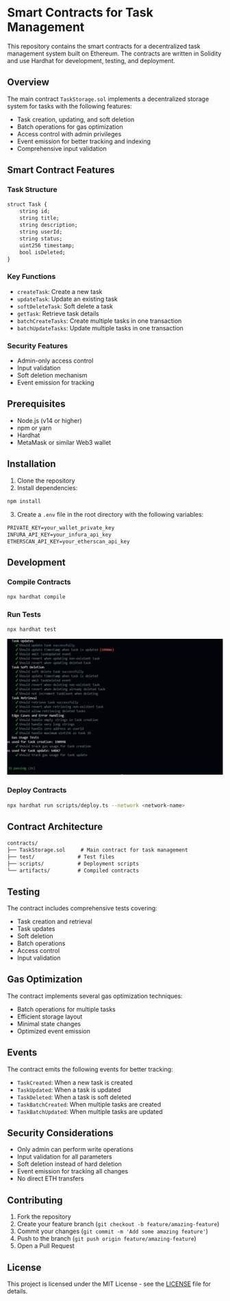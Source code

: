 # Smart Contracts for Task Management

This repository contains the smart contracts for a decentralized task management system built on Ethereum. The contracts are written in Solidity and use Hardhat for development, testing, and deployment.

## Overview

The main contract `TaskStorage.sol` implements a decentralized storage system for tasks with the following features:

- Task creation, updating, and soft deletion
- Batch operations for gas optimization
- Access control with admin privileges
- Event emission for better tracking and indexing
- Comprehensive input validation

## Smart Contract Features

### Task Structure
```solidity
struct Task {
    string id;
    string title;
    string description;
    string userId;
    string status;
    uint256 timestamp;
    bool isDeleted;
}
```

### Key Functions
- `createTask`: Create a new task
- `updateTask`: Update an existing task
- `softDeleteTask`: Soft delete a task
- `getTask`: Retrieve task details
- `batchCreateTasks`: Create multiple tasks in one transaction
- `batchUpdateTasks`: Update multiple tasks in one transaction

### Security Features
- Admin-only access control
- Input validation
- Soft deletion mechanism
- Event emission for tracking

## Prerequisites

- Node.js (v14 or higher)
- npm or yarn
- Hardhat
- MetaMask or similar Web3 wallet

## Installation

1. Clone the repository
2. Install dependencies:
```bash
npm install
```

3. Create a `.env` file in the root directory with the following variables:
```env
PRIVATE_KEY=your_wallet_private_key
INFURA_API_KEY=your_infura_api_key
ETHERSCAN_API_KEY=your_etherscan_api_key
```

## Development

### Compile Contracts
```bash
npx hardhat compile
```

### Run Tests
```bash
npx hardhat test
```

![Test Results](ss/tests.png)

### Deploy Contracts
```bash
npx hardhat run scripts/deploy.ts --network <network-name>
```

## Contract Architecture

```
contracts/
├── TaskStorage.sol     # Main contract for task management
├── test/              # Test files
├── scripts/           # Deployment scripts
└── artifacts/         # Compiled contracts
```

## Testing

The contract includes comprehensive tests covering:
- Task creation and retrieval
- Task updates
- Soft deletion
- Batch operations
- Access control
- Input validation

## Gas Optimization

The contract implements several gas optimization techniques:
- Batch operations for multiple tasks
- Efficient storage layout
- Minimal state changes
- Optimized event emission

## Events

The contract emits the following events for better tracking:
- `TaskCreated`: When a new task is created
- `TaskUpdated`: When a task is updated
- `TaskDeleted`: When a task is soft deleted
- `TaskBatchCreated`: When multiple tasks are created
- `TaskBatchUpdated`: When multiple tasks are updated

## Security Considerations

- Only admin can perform write operations
- Input validation for all parameters
- Soft deletion instead of hard deletion
- Event emission for tracking all changes
- No direct ETH transfers

## Contributing

1. Fork the repository
2. Create your feature branch (`git checkout -b feature/amazing-feature`)
3. Commit your changes (`git commit -m 'Add some amazing feature'`)
4. Push to the branch (`git push origin feature/amazing-feature`)
5. Open a Pull Request

## License

This project is licensed under the MIT License - see the [LICENSE](LICENSE) file for details.
